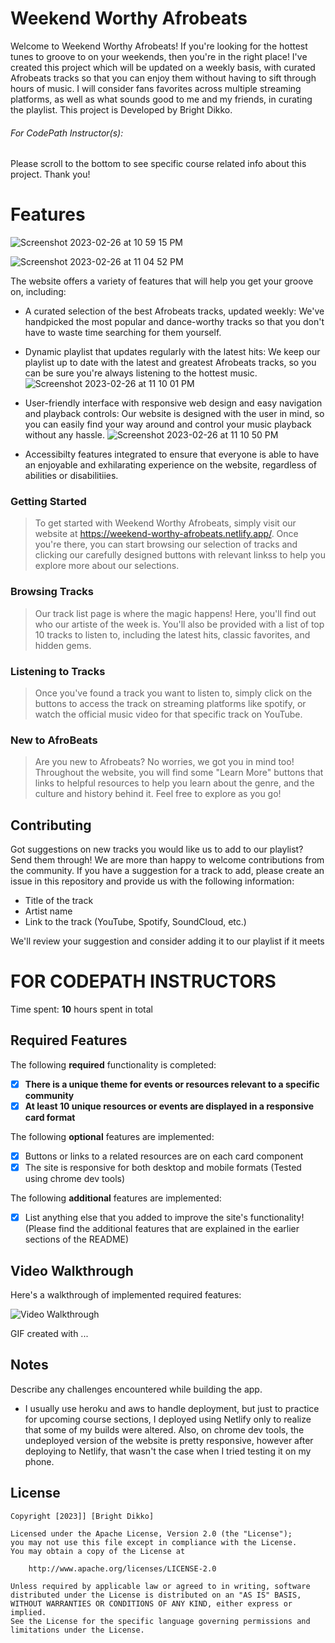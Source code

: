 #  Weekend Worthy Afrobeats

Welcome to Weekend Worthy Afrobeats! If you're looking for the hottest tunes to groove to on your weekends, then you're in the right place! I've created this project which will be updated on a weekly basis, with curated Afrobeats tracks so that you can enjoy them without having to sift through hours of music. I will consider fans favorites across multiple streaming platforms, as well as what sounds good to me and my friends, in curating the playlist. This project is Developed by Bright Dikko.
###### For CodePath Instructor(s): 
Please scroll to the bottom to see specific course related info about this project. Thank you!


# Features

![Screenshot 2023-02-26 at 10 59 15 PM](https://user-images.githubusercontent.com/83262469/221472156-85be8f18-b9be-4ddc-8746-e1d105fb1fa0.png)

![Screenshot 2023-02-26 at 11 04 52 PM](https://user-images.githubusercontent.com/83262469/221472086-d1e3374f-bf4a-40fc-8260-61f902ba1cbb.png)


The website offers a variety of features that will help you get your groove on, including:
- A curated selection of the best Afrobeats tracks, updated weekly: We've handpicked the most popular and dance-worthy tracks so that you don't have to waste time searching for them yourself.
- Dynamic playlist that updates regularly with the latest hits: We keep our playlist up to date with the latest and greatest Afrobeats tracks, so you can be sure you're always listening to the hottest music.
![Screenshot 2023-02-26 at 11 10 01 PM](https://user-images.githubusercontent.com/83262469/221472423-5c2f34e1-7a33-4c69-b75b-0bca645e8fba.png)

- User-friendly interface with responsive web design and easy navigation and playback controls: Our website is designed with the user in mind, so you can easily find your way around and control your music playback without any hassle.
![Screenshot 2023-02-26 at 11 10 50 PM](https://user-images.githubusercontent.com/83262469/221472505-09eafa5e-f5ac-4de6-9b29-f895a2da42ca.png)

- Accessibilty features integrated to ensure that everyone is able to have an enjoyable and exhilarating experience on the website, regardless of abilities or disabilitiies.


### Getting Started
> To get started with Weekend Worthy Afrobeats, simply visit our website at https://weekend-worthy-afrobeats.netlify.app/. Once you're there, you can start browsing our selection of tracks and clicking our carefully designed buttons with relevant linkss to help you explore more about our selections.


### Browsing Tracks
> Our track list page is where the magic happens! Here, you'll find out who our artiste of the week is. You'll also be provided with a list of top 10 tracks to listen to, including the latest hits, classic favorites, and hidden gems.

### Listening to Tracks
> Once you've found a track you want to listen to, simply click on the buttons to access the track on streaming platforms like spotify, or watch the official music video for that specific track on YouTube.

### New to AfroBeats
> Are you new to Afrobeats? No worries, we got you in mind too! Throughout the website, you will find some "Learn More" buttons that links to helpful resources to help you learn about the genre, and the culture and history behind it. Feel free to explore as you go!


## Contributing
 Got suggestions on new tracks you would like us to add to our playlist? Send them through! We are more than happy to welcome contributions from the community. If you have a suggestion for a track to add, please create an issue in this repository and provide us with the following information:
- Title of the track
- Artist name
- Link to the track (YouTube, Spotify, SoundCloud, etc.)

We'll review your suggestion and consider adding it to our playlist if it meets 

# FOR CODEPATH INSTRUCTORS
Time spent: **10** hours spent in total

## Required Features

The following **required** functionality is completed:

- [x] **There is a unique theme for events or resources relevant to a specific community**
- [x] **At least 10 unique resources or events are displayed in a responsive card format**

The following **optional** features are implemented:

- [x] Buttons or links to a related resources are on each card component
- [x] The site is responsive for both desktop and mobile formats
(Tested using chrome dev tools)

The following **additional** features are implemented:

* [x] List anything else that you added to improve the site's functionality!
(Please find the additional features that are explained in the earlier sections of the README)

## Video Walkthrough

Here's a walkthrough of implemented required features:

<img src='http://i.imgur.com/link/to/your/gif/file.gif' title='Video Walkthrough' width='' alt='Video Walkthrough' />

<!-- Replace this with whatever GIF tool you used! -->
GIF created with ...  

## Notes
Describe any challenges encountered while building the app.
* I usually use heroku and aws to handle deployment, but just to practice for upcoming course sections, I deployed using Netlify only to realize that some of my builds were altered. Also, on chrome dev tools, the undeployed version of the website is pretty responsive, however after deploying to Netlify, that wasn't the case when I tried testing it on my phone.

## License

    Copyright [2023]] [Bright Dikko]

    Licensed under the Apache License, Version 2.0 (the "License");
    you may not use this file except in compliance with the License.
    You may obtain a copy of the License at

        http://www.apache.org/licenses/LICENSE-2.0

    Unless required by applicable law or agreed to in writing, software
    distributed under the License is distributed on an "AS IS" BASIS,
    WITHOUT WARRANTIES OR CONDITIONS OF ANY KIND, either express or implied.
    See the License for the specific language governing permissions and
    limitations under the License.
